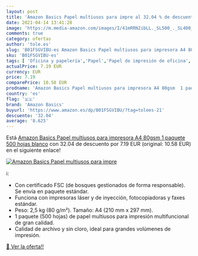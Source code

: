 ```yaml
---
layout: post
title: 'Amazon Basics Papel multiusos para impre al 32.04 % de descuento'
date: 2021-04-14 13:41:28
image: 'https://m.media-amazon.com/images/I/41mRRN2ibLL._SL500_._SL400_.jpg'
comments: true
category: ofertas
author: 'tole.es'
slug: 'B01FSGVIBU-es Amazon Basics Papel multiusos para impresora A4 80gsm 1...'
sku: 'B01FSGVIBU-es'
tags: [ 'Oficina y papelería','Papel','Papel de impresión de oficina','Papel para fotocopiadoras y multifunción','Papel para impresora láser','Productos de papel para oficina','amazon basics','impresora', ]
actualPrice: 7.19 EUR
currency: EUR
price: 7.19
comparePrice: 10.58 EUR
prodname: 'Amazon Basics Papel multiusos para impresora A4 80gsm  1 paquete  500 hojas  blanco'
country: 'es'
flag: '🇪🇸'
brand: 'Amazon Basics'
buyurl: 'https://www.amazon.es/dp/B01FSGVIBU/?tag=tolees-21'
descuento: '32.04'
average: '8.625'
---
```


Está [Amazon Basics Papel multiusos para impresora A4 80gsm  1 paquete  500 hojas  blanco](https://www.amazon.es/dp/B01FSGVIBU/?tag=tolees-21) con 32.04 de descuento por 7.19 EUR (original: 10.58 EUR) en el siguiente enlace!

[![Amazon Basics Papel multiusos para impre](https://m.media-amazon.com/images/I/41mRRN2ibLL._SL500_._SL400_.jpg)](https://www.amazon.es/dp/B01FSGVIBU/?tag=tolees-21)

ℹ️:

- Con certificado FSC (de bosques gestionados de forma responsable). Se envía en paquete estándar.
- Funciona con impresoras láser y de inyección, fotocopiadoras y faxes estándar.
- Peso: 2,5 kg (80 g/m²). Tamaño: A4 (210 mm x 297 mm).
- 1 paquete (500 hojas) de papel multiusos para impresión multifuncional de gran calidad.
- Calidad de archivo y sin cloro, ideal para grandes volúmenes de impresión.

[🛒 Ver la oferta!!](https://www.amazon.es/dp/B01FSGVIBU/?tag=tolees-21)
